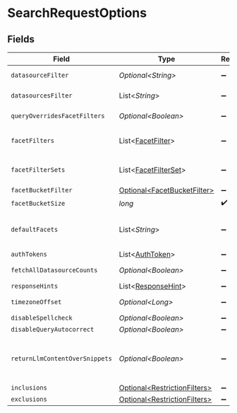 # SearchRequestOptions


## Fields

| Field                                                                                                                                                                                                                                                                                                                                                            | Type                                                                                                                                                                                                                                                                                                                                                             | Required                                                                                                                                                                                                                                                                                                                                                         | Description                                                                                                                                                                                                                                                                                                                                                      |
| ---------------------------------------------------------------------------------------------------------------------------------------------------------------------------------------------------------------------------------------------------------------------------------------------------------------------------------------------------------------- | ---------------------------------------------------------------------------------------------------------------------------------------------------------------------------------------------------------------------------------------------------------------------------------------------------------------------------------------------------------------- | ---------------------------------------------------------------------------------------------------------------------------------------------------------------------------------------------------------------------------------------------------------------------------------------------------------------------------------------------------------------- | ---------------------------------------------------------------------------------------------------------------------------------------------------------------------------------------------------------------------------------------------------------------------------------------------------------------------------------------------------------------- |
| `datasourceFilter`                                                                                                                                                                                                                                                                                                                                               | *Optional\<String>*                                                                                                                                                                                                                                                                                                                                              | :heavy_minus_sign:                                                                                                                                                                                                                                                                                                                                               | Filter results to a single datasource name (e.g. gmail, slack). All results are returned if missing.                                                                                                                                                                                                                                                             |
| `datasourcesFilter`                                                                                                                                                                                                                                                                                                                                              | List\<*String*>                                                                                                                                                                                                                                                                                                                                                  | :heavy_minus_sign:                                                                                                                                                                                                                                                                                                                                               | Filter results to one or more datasources (e.g. gmail, slack). All results are returned if missing.                                                                                                                                                                                                                                                              |
| `queryOverridesFacetFilters`                                                                                                                                                                                                                                                                                                                                     | *Optional\<Boolean>*                                                                                                                                                                                                                                                                                                                                             | :heavy_minus_sign:                                                                                                                                                                                                                                                                                                                                               | If true, the operators in the query are taken to override any operators in facetFilters in the case of conflict. This is used to correctly set rewrittenFacetFilters and rewrittenQuery.                                                                                                                                                                         |
| `facetFilters`                                                                                                                                                                                                                                                                                                                                                   | List\<[FacetFilter](../../models/components/FacetFilter.md)>                                                                                                                                                                                                                                                                                                     | :heavy_minus_sign:                                                                                                                                                                                                                                                                                                                                               | A list of filters for the query. An AND is assumed between different facetFilters. For example, owner Sumeet and type Spreadsheet shows documents that are by Sumeet AND are Spreadsheets.                                                                                                                                                                       |
| `facetFilterSets`                                                                                                                                                                                                                                                                                                                                                | List\<[FacetFilterSet](../../models/components/FacetFilterSet.md)>                                                                                                                                                                                                                                                                                               | :heavy_minus_sign:                                                                                                                                                                                                                                                                                                                                               | A list of facet filter sets that will be OR'ed together. SearchRequestOptions where both facetFilterSets and facetFilters set are considered as bad request. Callers should set only one of these fields.                                                                                                                                                        |
| `facetBucketFilter`                                                                                                                                                                                                                                                                                                                                              | [Optional\<FacetBucketFilter>](../../models/components/FacetBucketFilter.md)                                                                                                                                                                                                                                                                                     | :heavy_minus_sign:                                                                                                                                                                                                                                                                                                                                               | N/A                                                                                                                                                                                                                                                                                                                                                              |
| `facetBucketSize`                                                                                                                                                                                                                                                                                                                                                | *long*                                                                                                                                                                                                                                                                                                                                                           | :heavy_check_mark:                                                                                                                                                                                                                                                                                                                                               | The maximum number of FacetBuckets to return in each FacetResult.                                                                                                                                                                                                                                                                                                |
| `defaultFacets`                                                                                                                                                                                                                                                                                                                                                  | List\<*String*>                                                                                                                                                                                                                                                                                                                                                  | :heavy_minus_sign:                                                                                                                                                                                                                                                                                                                                               | Facets for which FacetResults should be fetched and that don't apply to a particular datasource. If specified, these values will replace the standard default facets (last_updated_at, from, etc.). The requested facets will be returned alongside datasource-specific facets if searching a single datasource.                                                 |
| `authTokens`                                                                                                                                                                                                                                                                                                                                                     | List\<[AuthToken](../../models/components/AuthToken.md)>                                                                                                                                                                                                                                                                                                         | :heavy_minus_sign:                                                                                                                                                                                                                                                                                                                                               | Auth tokens which may be used for non-indexed, federated results (e.g. Gmail).                                                                                                                                                                                                                                                                                   |
| `fetchAllDatasourceCounts`                                                                                                                                                                                                                                                                                                                                       | *Optional\<Boolean>*                                                                                                                                                                                                                                                                                                                                             | :heavy_minus_sign:                                                                                                                                                                                                                                                                                                                                               | Hints that the QE should return result counts (via the datasource facet result) for all supported datasources, rather than just those specified in the datasource[s]Filter                                                                                                                                                                                       |
| `responseHints`                                                                                                                                                                                                                                                                                                                                                  | List\<[ResponseHint](../../models/components/ResponseHint.md)>                                                                                                                                                                                                                                                                                                   | :heavy_minus_sign:                                                                                                                                                                                                                                                                                                                                               | Array of hints containing which fields should be populated in the response.                                                                                                                                                                                                                                                                                      |
| `timezoneOffset`                                                                                                                                                                                                                                                                                                                                                 | *Optional\<Long>*                                                                                                                                                                                                                                                                                                                                                | :heavy_minus_sign:                                                                                                                                                                                                                                                                                                                                               | The offset of the client's timezone in minutes from UTC. e.g. PDT is -420 because it's 7 hours behind UTC.                                                                                                                                                                                                                                                       |
| `disableSpellcheck`                                                                                                                                                                                                                                                                                                                                              | *Optional\<Boolean>*                                                                                                                                                                                                                                                                                                                                             | :heavy_minus_sign:                                                                                                                                                                                                                                                                                                                                               | Whether or not to disable spellcheck.                                                                                                                                                                                                                                                                                                                            |
| `disableQueryAutocorrect`                                                                                                                                                                                                                                                                                                                                        | *Optional\<Boolean>*                                                                                                                                                                                                                                                                                                                                             | :heavy_minus_sign:                                                                                                                                                                                                                                                                                                                                               | Disables automatic adjustment of the input query for spelling corrections or other reasons.                                                                                                                                                                                                                                                                      |
| `returnLlmContentOverSnippets`                                                                                                                                                                                                                                                                                                                                   | *Optional\<Boolean>*                                                                                                                                                                                                                                                                                                                                             | :heavy_minus_sign:                                                                                                                                                                                                                                                                                                                                               | [beta] Enables expanded content to be returned for LLM usage. The size of content per result returned should be modified using maxSnippetSize. Server may return less or more than what is specified in maxSnippetSize. For more details, https://docs.google.com/document/d/1CTOLSxWWT9WDEnHVLoCUaxbGYyXYP8kctPRF-RluSQY/edit. Requires sufficient permissions. |
| `inclusions`                                                                                                                                                                                                                                                                                                                                                     | [Optional\<RestrictionFilters>](../../models/components/RestrictionFilters.md)                                                                                                                                                                                                                                                                                   | :heavy_minus_sign:                                                                                                                                                                                                                                                                                                                                               | N/A                                                                                                                                                                                                                                                                                                                                                              |
| `exclusions`                                                                                                                                                                                                                                                                                                                                                     | [Optional\<RestrictionFilters>](../../models/components/RestrictionFilters.md)                                                                                                                                                                                                                                                                                   | :heavy_minus_sign:                                                                                                                                                                                                                                                                                                                                               | N/A                                                                                                                                                                                                                                                                                                                                                              |